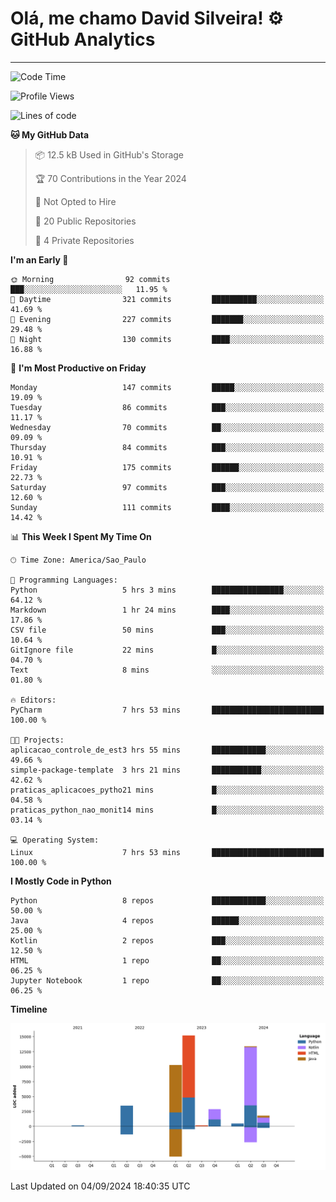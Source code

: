 
# Olá, me chamo David Silveira! ⚙️ GitHub Analytics

---
<!--START_SECTION:waka-->
![Code Time](http://img.shields.io/badge/Code%20Time-202%20hrs%2021%20mins-blue)

![Profile Views](http://img.shields.io/badge/Profile%20Views-8-blue)

![Lines of code](https://img.shields.io/badge/From%20Hello%20World%20I%27ve%20Written-47.7%20thousand%20lines%20of%20code-blue)

**🐱 My GitHub Data** 

> 📦 12.5 kB Used in GitHub's Storage 
 > 
> 🏆 70 Contributions in the Year 2024
 > 
> 🚫 Not Opted to Hire
 > 
> 📜 20 Public Repositories 
 > 
> 🔑 4 Private Repositories 
 > 
**I'm an Early 🐤** 

```text
🌞 Morning                92 commits          ███░░░░░░░░░░░░░░░░░░░░░░   11.95 % 
🌆 Daytime                321 commits         ██████████░░░░░░░░░░░░░░░   41.69 % 
🌃 Evening                227 commits         ███████░░░░░░░░░░░░░░░░░░   29.48 % 
🌙 Night                  130 commits         ████░░░░░░░░░░░░░░░░░░░░░   16.88 % 
```
📅 **I'm Most Productive on Friday** 

```text
Monday                   147 commits         █████░░░░░░░░░░░░░░░░░░░░   19.09 % 
Tuesday                  86 commits          ███░░░░░░░░░░░░░░░░░░░░░░   11.17 % 
Wednesday                70 commits          ██░░░░░░░░░░░░░░░░░░░░░░░   09.09 % 
Thursday                 84 commits          ███░░░░░░░░░░░░░░░░░░░░░░   10.91 % 
Friday                   175 commits         ██████░░░░░░░░░░░░░░░░░░░   22.73 % 
Saturday                 97 commits          ███░░░░░░░░░░░░░░░░░░░░░░   12.60 % 
Sunday                   111 commits         ████░░░░░░░░░░░░░░░░░░░░░   14.42 % 
```


📊 **This Week I Spent My Time On** 

```text
🕑︎ Time Zone: America/Sao_Paulo

💬 Programming Languages: 
Python                   5 hrs 3 mins        ████████████████░░░░░░░░░   64.12 % 
Markdown                 1 hr 24 mins        ████░░░░░░░░░░░░░░░░░░░░░   17.86 % 
CSV file                 50 mins             ███░░░░░░░░░░░░░░░░░░░░░░   10.64 % 
GitIgnore file           22 mins             █░░░░░░░░░░░░░░░░░░░░░░░░   04.70 % 
Text                     8 mins              ░░░░░░░░░░░░░░░░░░░░░░░░░   01.80 % 

🔥 Editors: 
PyCharm                  7 hrs 53 mins       █████████████████████████   100.00 % 

🐱‍💻 Projects: 
aplicacao_controle_de_est3 hrs 55 mins       ████████████░░░░░░░░░░░░░   49.66 % 
simple-package-template  3 hrs 21 mins       ███████████░░░░░░░░░░░░░░   42.62 % 
praticas_aplicacoes_pytho21 mins             █░░░░░░░░░░░░░░░░░░░░░░░░   04.58 % 
praticas_python_nao_monit14 mins             █░░░░░░░░░░░░░░░░░░░░░░░░   03.14 % 

💻 Operating System: 
Linux                    7 hrs 53 mins       █████████████████████████   100.00 % 
```

**I Mostly Code in Python** 

```text
Python                   8 repos             ████████████░░░░░░░░░░░░░   50.00 % 
Java                     4 repos             ██████░░░░░░░░░░░░░░░░░░░   25.00 % 
Kotlin                   2 repos             ███░░░░░░░░░░░░░░░░░░░░░░   12.50 % 
HTML                     1 repo              ██░░░░░░░░░░░░░░░░░░░░░░░   06.25 % 
Jupyter Notebook         1 repo              ██░░░░░░░░░░░░░░░░░░░░░░░   06.25 % 
```



**Timeline**

![Lines of Code chart](https://raw.githubusercontent.com/DavidSilveira80/DavidSilveira80/master/assets/bar_graph.png)


 Last Updated on 04/09/2024 18:40:35 UTC
<!--END_SECTION:waka-->


